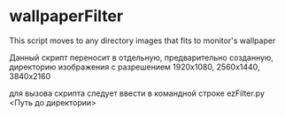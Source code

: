 # wallpaperFilter
This script moves to any directory images that fits to monitor's wallpaper

Данный скрипт переносит в отдельную, предварительно созданную, директорию изображения с разрешением 1920х1080, 2560х1440, 3840х2160

для вызова скрипта следует ввести в командной строке ezFilter.py <Путь до директории>   

